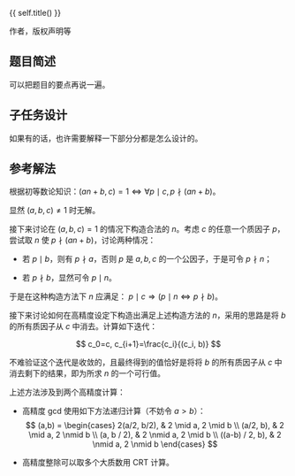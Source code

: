 {{ self.title() }}

作者，版权声明等

## 题目简述

可以把题目的要点再说一遍。

## 子任务设计

如果有的话，也许需要解释一下部分分都是怎么设计的。

## 参考解法

根据初等数论知识：$(an+b,c)=1 \Leftrightarrow \forall p \mid c, p \nmid (an+b)$。

显然 $(a,b,c)\ne1$ 时无解。

接下来讨论在 $(a,b,c)=1$ 的情况下构造合法的 $n$。考虑 $c$ 的任意一个质因子 $p$，尝试取 $n$ 使 $p \nmid (an+b)$，讨论两种情况：

- 若  $p \mid b$，则有 $p \nmid a$，否则 $p$ 是 $a,b,c$ 的一个公因子，于是可令 $p \nmid n$；

- 若 $p \nmid b$，显然可令 $p \mid n$。

于是在这种构造方法下 $n$ 应满足： $p \mid c \Rightarrow (p \mid n \Leftrightarrow p \nmid b)$。

接下来讨论如何在高精度设定下构造出满足上述构造方法的 $n$，采用的思路是将 $b$ 的所有质因子从 $c$ 中消去。计算如下迭代：

$$
c_0=c, c_{i+1}=\frac{c_i}{(c_i, b)}
$$

不难验证这个迭代是收敛的，且最终得到的值恰好是将将 $b$ 的所有质因子从 $c$ 中消去剩下的结果，即为所求 $n$ 的一个可行值。

上述方法涉及到两个高精度计算：

- 高精度 gcd 使用如下方法递归计算（不妨令 $a>b$）：
    $$
    (a,b) = \begin{cases}
    2(a/2, b/2), & 2 \mid a, 2 \mid b \\
    (a/2, b), & 2 \mid a, 2 \nmid b  \\
    (a, b / 2), & 2 \nmid a, 2 \mid b \\
    ((a-b) / 2, b), & 2 \nmid a, 2 \nmid b
    \end{cases}
    $$

- 高精度整除可以取多个大质数用 CRT 计算。